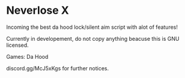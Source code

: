 # Neverlose X

Incoming the best da hood lock/silent aim script with alot of features!

Currently in developement, do not copy anything beacuse this is GNU licensed.

Games: Da Hood

discord.gg/McJ5xKgs for further notices.
